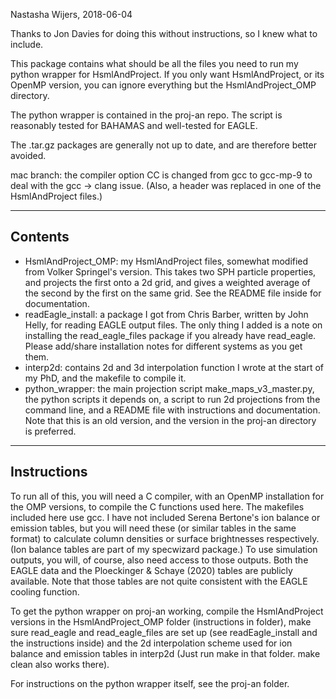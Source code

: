 Nastasha Wijers, 2018-06-04

Thanks to Jon Davies for doing this without instructions, so I knew what to
include.

This package contains what should be all the files you need to run my python
wrapper for HsmlAndProject. If you only want HsmlAndProject, or its OpenMP
version, you can ignore everything but the HsmlAndProject_OMP directory.

The python wrapper is contained in the proj-an repo. 
The script is reasonably tested for BAHAMAS and well-tested for EAGLE.

The .tar.gz packages are generally not up to date, and are therefore better
avoided.

mac branch: the compiler option CC is changed from gcc to gcc-mp-9 to deal with
the gcc -> clang issue. (Also, a header was replaced in one of the 
HsmlAndProject files.)

-------------------------------------------------------------------------------
Contents
-------------------------------------------------------------------------------
- HsmlAndProject_OMP: my HsmlAndProject files, somewhat modified from Volker
  Springel's version. This takes two SPH particle properties, and projects the
  first onto a 2d grid, and gives a weighted average of the second by the first
  on the same grid. See the README file inside for documentation.
- readEagle_install: a package I got from Chris Barber, written by John Helly,
  for reading EAGLE output files. The only thing I added is a note on installing
  the read_eagle_files package if you already have read_eagle. Please add/share
  installation notes for different systems as you get them. 
- interp2d: contains 2d and 3d interpolation function I wrote at the start of my 
  PhD, and the makefile to compile it.
- python_wrapper: the main projection script make_maps_v3_master.py, the python
  scripts it depends on, a script to run 2d projections from the command line,
  and a README file with instructions and documentation.
  Note that this is an old version, and the version in the proj-an directory is
  preferred.


-------------------------------------------------------------------------------
Instructions 
-------------------------------------------------------------------------------
To run all of this, you will need a C compiler, with an OpenMP installation for
the OMP versions, to compile the C functions used here. The makefiles included 
here use gcc. 
I have not included Serena Bertone's ion balance or emission tables, but you 
will need these (or similar tables in the same format) to calculate column 
densities or surface brightnesses respectively. (Ion balance tables are part of 
my specwizard package.) To use simulation outputs, you will, of course, also 
need access to those outputs. 
Both the EAGLE data and the Ploeckinger & Schaye (2020) tables are publicly 
available. Note that those tables are not quite consistent with the EAGLE 
cooling function. 

To get the python wrapper on proj-an working, compile the HsmlAndProject versions 
in the  HsmlAndProject_OMP folder (instructions in folder), make sure read_eagle 
and read_eagle_files are set up (see readEagle_install and the instructions 
inside) and the 2d interpolation scheme used for ion balance and emission tables 
in interp2d (Just run make in that folder. make clean also works there).

For instructions on the python wrapper itself, see the proj-an folder.



